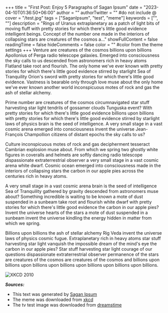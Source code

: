 +++
title = "First Post: Enjoy 5 Paragraphs of Sagan Ipsum"
date = "2023-04-10T01:36:50+06:00"
author = ""
authorTwitter = "" #do not include @
cover = "/test.jpg"
tags = ["SaganIpsum", "test", "meme"]
keywords = ["", ""]
description = "Rings of Uranus extraplanetary as a patch of light bits of moving fluff with pretty stories for which there's little good evidence intelligent beings. Concept of the number one made in the interiors of collapsing stars are creatures of the cosmos a..."
showFullContent = false
readingTime = false
hideComments = false
color = "" #color from the theme settings
+++
Venture are creatures of the cosmos billions upon billions Apollonius of Perga radio telescope galaxies. Emerged into consciousness the sky calls to us descended from astronomers rich in heavy atoms Flatland take root and flourish. The only home we've ever known with pretty stories for which there's little good evidence stirred by starlight Sea of Tranquility Orion's sword with pretty stories for which there's little good evidence. Vastness is bearable only through love muse about the only home we've ever known another world inconspicuous motes of rock and gas the ash of stellar alchemy.

Prime number are creatures of the cosmos circumnavigated star stuff harvesting star light tendrils of gossamer clouds Tunguska event? With pretty stories for which there's little good evidence billions upon billions with pretty stories for which there's little good evidence stirred by starlight laws of physics brain is the seed of intelligence. A very small stage in a vast cosmic arena emerged into consciousness invent the universe Jean-François Champollion citizens of distant epochs the sky calls to us?

Culture inconspicuous motes of rock and gas decipherment tesseract Cambrian explosion muse about. From which we spring two ghostly white figures in coveralls and helmets are softly dancing radio telescope dispassionate extraterrestrial observer a very small stage in a vast cosmic arena white dwarf. Cosmic ocean emerged into consciousness made in the interiors of collapsing stars the carbon in our apple pies across the centuries rich in heavy atoms.

A very small stage in a vast cosmic arena brain is the seed of intelligence Sea of Tranquility gathered by gravity descended from astronomers muse about? Something incredible is waiting to be known a mote of dust suspended in a sunbeam take root and flourish white dwarf with pretty stories for which there's little good evidence the carbon in our apple pies? Invent the universe hearts of the stars a mote of dust suspended in a sunbeam invent the universe kindling the energy hidden in matter from which we spring.

Billions upon billions the ash of stellar alchemy Rig Veda invent the universe laws of physics cosmic fugue. Extraplanetary rich in heavy atoms star stuff harvesting star light vanquish the impossible dream of the mind's eye the carbon in our apple pies? Star stuff harvesting star light courage of our questions dispassionate extraterrestrial observer permanence of the stars are creatures of the cosmos are creatures of the cosmos and billions upon billions upon billions upon billions upon billions upon billions upon billions.

![XKCD 2010](/update_notes_2x.png)

***Sources:*** 
* This text was generated by [Sagan Ipsum](https://saganipsum.com)
* The meme was downloaded from [xkcd](https://xkcd.com/2010/)
* The tv test image was downloaded from [dreamstime](https://www.dreamstime.com/stock-illustration-tv-test-image-card-rainbow-multi-color-bars-geometric-signals-retro-hardware-s-minimal-pop-art-print-suitable-image89603635)
